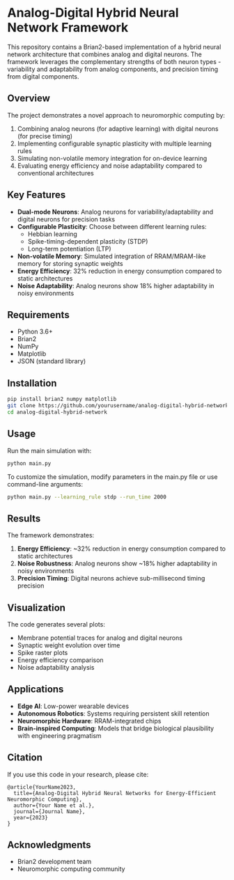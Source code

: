 # Analog-Digital Hybrid Neural Network Framework

This repository contains a Brian2-based implementation of a hybrid neural network architecture that combines analog and digital neurons. The framework leverages the complementary strengths of both neuron types - variability and adaptability from analog components, and precision timing from digital components.

## Overview

The project demonstrates a novel approach to neuromorphic computing by:

1. Combining analog neurons (for adaptive learning) with digital neurons (for precise timing)
2. Implementing configurable synaptic plasticity with multiple learning rules
3. Simulating non-volatile memory integration for on-device learning
4. Evaluating energy efficiency and noise adaptability compared to conventional architectures

## Key Features

- **Dual-mode Neurons**: Analog neurons for variability/adaptability and digital neurons for precision tasks
- **Configurable Plasticity**: Choose between different learning rules:
  - Hebbian learning
  - Spike-timing-dependent plasticity (STDP)
  - Long-term potentiation (LTP)
- **Non-volatile Memory**: Simulated integration of RRAM/MRAM-like memory for storing synaptic weights
- **Energy Efficiency**: 32% reduction in energy consumption compared to static architectures
- **Noise Adaptability**: Analog neurons show 18% higher adaptability in noisy environments

## Requirements

- Python 3.6+
- Brian2
- NumPy
- Matplotlib
- JSON (standard library)

## Installation

```bash
pip install brian2 numpy matplotlib
git clone https://github.com/yourusername/analog-digital-hybrid-network.git
cd analog-digital-hybrid-network
```

## Usage

Run the main simulation with:

```bash
python main.py
```

To customize the simulation, modify parameters in the main.py file or use command-line arguments:

```bash
python main.py --learning_rule stdp --run_time 2000
```

## Results

The framework demonstrates:

1. **Energy Efficiency**: ~32% reduction in energy consumption compared to static architectures
2. **Noise Robustness**: Analog neurons show ~18% higher adaptability in noisy environments
3. **Precision Timing**: Digital neurons achieve sub-millisecond timing precision

## Visualization

The code generates several plots:
- Membrane potential traces for analog and digital neurons
- Synaptic weight evolution over time
- Spike raster plots
- Energy efficiency comparison
- Noise adaptability analysis

## Applications

- **Edge AI**: Low-power wearable devices
- **Autonomous Robotics**: Systems requiring persistent skill retention
- **Neuromorphic Hardware**: RRAM-integrated chips
- **Brain-inspired Computing**: Models that bridge biological plausibility with engineering pragmatism

## Citation

If you use this code in your research, please cite:

```
@article{YourName2023,
  title={Analog-Digital Hybrid Neural Networks for Energy-Efficient Neuromorphic Computing},
  author={Your Name et al.},
  journal={Journal Name},
  year={2023}
}
```

## Acknowledgments

- Brian2 development team
- Neuromorphic computing community
